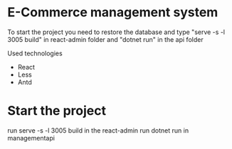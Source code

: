# E-Commerce management system

To start the project you need to restore the database and type "serve -s -l 3005 build" in react-admin folder and "dotnet run" in the api folder

Used technologies
* React
* Less
* Antd

# Start the project
run serve -s -l 3005 build in the react-admin
run dotnet run in managementapi


